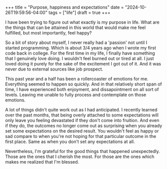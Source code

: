 +++
title = "Purpose, happiness and expectations"
date = "2024-10-26T19:59:56-04:00"
tags = ["life"]
draft = true
+++

I have been trying to figure out what exactly is my purpose in life. What are the things that can be attained in this world that would make me feel fulfilled, but most importantly, feel happy? 

So a bit of story about myself, I never really had a 'passion' not until I started programming. Which is about 3/4 years ago when I wrote my first code back in college. For the first time in my life, I finally have something that I genuinely love doing. I wouldn't feel burned out or tired at all. I just loved doing it purely for the sake of the excitement I got out of it. And it was never due to external sources like job prospect.   

This past year and a half has been a rollercoaster of emotions for me. Everything seemed to happen so quickly. And in that relatively short span of time, I have experienced both enjoyment, and dissapointment on all sort of levels. Leaving me unable to fully process and contemplate on those emotions. 

A lot of things didn't quite work out as I had anticipated. I recently learned over the past months, that being overly attached to some expectations will only leave you feeling devastated if they don't come into fruition. And even if they do, the outcomes no longer come out as surprising when you already set some expectations on the desired result. You wouldn't feel as happy or sad compare to when you're not hoping for that particular outcome in the first place. Same as when you don't set any expectations at all.

Nevertheless, I'm grateful for the good things that happened unexpectedly. Those are the ones that I cherish the most. For those are the ones which makes me realized that I'm blessed.
